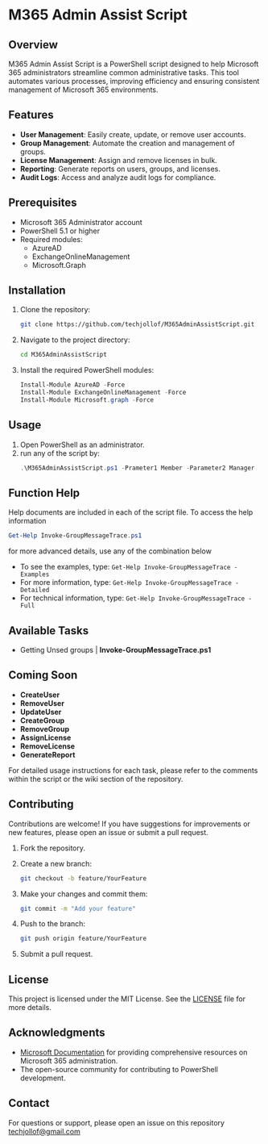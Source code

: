 # M365 Admin Assist Script

## Overview

M365 Admin Assist Script is a PowerShell script designed to help Microsoft 365 administrators streamline common administrative tasks. This tool automates various processes, improving efficiency and ensuring consistent management of Microsoft 365 environments.

## Features

- **User Management**: Easily create, update, or remove user accounts.
- **Group Management**: Automate the creation and management of groups.
- **License Management**: Assign and remove licenses in bulk.
- **Reporting**: Generate reports on users, groups, and licenses.
- **Audit Logs**: Access and analyze audit logs for compliance.

## Prerequisites

- Microsoft 365 Administrator account
- PowerShell 5.1 or higher
- Required modules:
  - AzureAD
  - ExchangeOnlineManagement
  - Microsoft.Graph

## Installation

1. Clone the repository:
   ```bash
   git clone https://github.com/techjollof/M365AdminAssistScript.git
   ```

2. Navigate to the project directory:
   ```bash
   cd M365AdminAssistScript
   ```

3. Install the required PowerShell modules:
   ```powershell
   Install-Module AzureAD -Force
   Install-Module ExchangeOnlineManagement -Force
   Install-Module Microsoft.graph -Force
   ```

## Usage

1. Open PowerShell as an administrator.
3. run any of the script by:
   ```powershell
   .\M365AdminAssistScript.ps1 -Prameter1 Member -Parameter2 Manager
   ```
## Function Help
Help documents are included in each of the script file. To access the help information

```powershell
Get-Help Invoke-GroupMessageTrace.ps1
```
for more advanced details, use any of the combination below
- To see the examples, type: `Get-Help Invoke-GroupMessageTrace -Examples`
- For more information, type: `Get-Help Invoke-GroupMessageTrace -Detailed`
- For technical information, type: `Get-Help Invoke-GroupMessageTrace -Full`
    
## Available Tasks
- Getting Unsed groups | **Invoke-GroupMessageTrace.ps1**

## Coming Soon
- **CreateUser**
- **RemoveUser**
- **UpdateUser**
- **CreateGroup**
- **RemoveGroup**
- **AssignLicense**
- **RemoveLicense**
- **GenerateReport**



For detailed usage instructions for each task, please refer to the comments within the script or the wiki section of the repository.

## Contributing

Contributions are welcome! If you have suggestions for improvements or new features, please open an issue or submit a pull request.

1. Fork the repository.
2. Create a new branch:
   ```bash
   git checkout -b feature/YourFeature
   ```

3. Make your changes and commit them:
   ```bash
   git commit -m "Add your feature"
   ```

4. Push to the branch:
   ```bash
   git push origin feature/YourFeature
   ```

5. Submit a pull request.

## License

This project is licensed under the MIT License. See the [LICENSE](LICENSE) file for more details.

## Acknowledgments

- [Microsoft Documentation](https://docs.microsoft.com/en-us/microsoft-365/admin/admin-overview/admin-overview?view=o365-worldwide) for providing comprehensive resources on Microsoft 365 administration.
- The open-source community for contributing to PowerShell development.

## Contact

For questions or support, please open an issue on this repository techjollof@gmail.com
